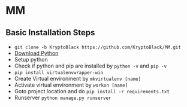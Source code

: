 # MM

## Basic Installation Steps
- `git clone -b KryptoBlack https://github.com/KryptoBlack/MM.git`
- [Download Python](https://www.python.org/downloads/)
- Setup python
- Check if python and pip are installed by `python -v` and `pip -v`
- `pip install virtualenvwrapper-win`
- Create Virtual environment by `mkvirtualenv [name]`
- Activate virtual environment by `workon [name]`
- Goto project location and do `pip install -r requirements.txt`
- Runserver `python manage.py runserver`

